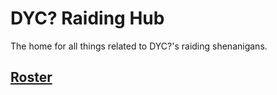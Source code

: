# DYC? Raiding Hub

The home for all things related to DYC?'s raiding shenanigans.

## [Roster](roster.md)
